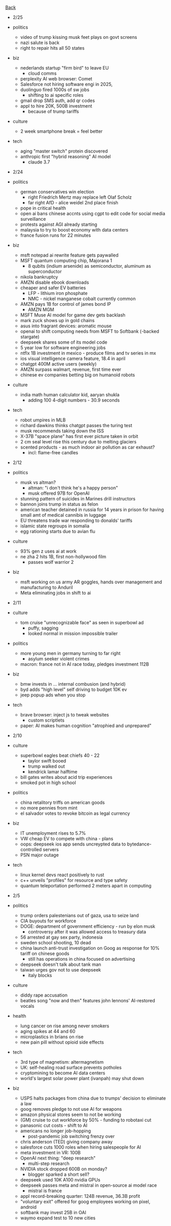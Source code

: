 [Back](./index.md)

- 2/25
- politics
  - video of trump kissing musk feet plays on govt screens
  - nazi salute is back
  - right to repair hits all 50 states
- biz
  - nederlands startup "firm bird" to leave EU
    - cloud comms
  - perplexity AI web browser: Comet
  - Salesforce not hiring software engi in 2025,
  - duolinguo fired 1000s of sw jobs
    - shifting to ai specific roles
  - gmail drop SMS auth, add qr codes
  - appl to hire 20K, 500B investment
    - because of trump tariffs
- culture
  - 2 week smartphone break = feel better
- tech
  - aging "master switch" protein discovered
  - anthropic first "hybrid reasoning" AI model
    - claude 3.7


- 2/24
- politics
  - german conservatives win election
    - right Friedrich Mertz may replace left Olaf Scholz
    - far right AfD - alice weidel 2nd place finish
  - pope in critical health
  - open ai bans chinese accnts using cgpt to edit code for social media surveillance
  - protests against AGI already starting
  - malaysia to try to boost economy with data centers
  - france fusion runs for 22 minutes
- biz
  - msft notepad ai rewrite feature gets paywalled
  - MSFT quantum computing chip, Majorana 1
    - 8 qubits (indium arsenide) as semiconductor, aluminum as superconductor
  - nikola bankruptcy
  - AMZN disable ebook downloads
  - cheaper and safer EV batteries
    - LFP - lithium iron phosphate
    - NMC - nickel manganese cobalt currently common
  - AMZN pays 1B for control of james bond IP
    - AMZN MGM
  - MSFT Muse AI model for game dev gets backlash
  - mark zuck shows up in gold chains
  - asus into fragrant devices: aromatic mouse
  - openai to shift computing needs from MSFT to Softbank (-backed stargate)
  - deepseek shares some of its model code
  - 5 year low for software engineering jobs
  - ntflx 1B investment in mexico - produce films and tv series in mx
  - ios visual intelligence camera feature, 18.4 in april
  - chatgpt 400M active users (weekly)
  - AMZN surpass walmart, revenue, first time ever
  - chinese ev companies betting big on humanoid robots
- culture
  - india math human calculator kid, aaryan shukla
    - adding 100 4-digit numbers - 30.9 seconds
- tech
  - robot umpires in MLB
  - richard dawkins thinks chatgpt passes the turing test
  - musk recommends taking down the ISS
  - X-37B "space plane" has first ever picture taken in orbit
  - 2 cm seal level rise this century due to melting glaciers
  - scented products - as much indoor air pollution as car exhaust?
    - incl: flame-free candles

- 2/12
- politics
  - musk vs altman?
    - altman: "i don't think he's a happy person"
    - musk offered 97B for OpenAI
  - stunning pattern of suicides in Marines drill instructors
  - bannon joins trump in status as felon
  - american teacher detained in russia for 14 years in prison for having small amt of medical cannibis in luggage
  - EU threatens trade war responding to donalds' tariffs
  - islamic state regroups in somalia
  - egg rationing starts due to avian flu
- culture
  - 93% gen z uses ai at work
  - ne zha 2 hits 1B, first non-hollywood film
    - passes wolf warrior 2
- biz
  - msft working on us army AR goggles, hands over management and manufacturing to Anduril
  - Meta eliminating jobs in shift to ai

- 2/11
- culture
  - tom cruise "unrecognizable face" as seen in superbowl ad
    - puffy, sagging
    - looked normal in mission impossible trailer
- politics
  - more young men in germany turning to far right
    - asylum seeker violent crimes
  - macron: france not in AI race today, pledges investment 112B
- biz
  - bmw invests in ... internal combusion (and hybrid)
  - byd adds "high level" self driving to budget 10K ev
  - jeep popup ads when you stop
- tech
  - brave browser: inject js to tweak websites
    - custom scriptlets
  - paper: AI makes human cognition "atrophied and unprepared"

- 2/10
- culture
  - superbowl eagles beat chiefs 40 - 22
    - taylor swift booed
    - trump walked out
    - kendrick lamar halftime
  - bill gates writes about acid trip experiences
   - smoked pot in high school
- politics
  - china retalitory triffs on american goods
  - no more pennies from mint
  - el salvador votes to revoke bitcoin as legal currency
- biz
  - IT unemployment rises to 5.7%
  - VW cheap EV to compete with china - plans
  - oops: deepseek ios app sends uncreypted data to bytedance-controlled  servers
  - PSN major outage
- tech
  - linux kernel devs react positively to rust
  - c++ unveils "profiles" for resource and type safety
  - quantum teleportation performed 2 meters apart in computing

- 2/5
- politics
  - trump orders palestenians out of gaza, usa to seize land
  - CIA buyouts for workforce
  - DOGE: department of government efficiency - run by elon musk
    - controversy after it was allowed access to treasury data
  - 56 arrested at gay sex party, indonesia
  - sweden school shooting, 10 dead
  - china launch anti-trust investigation on Goog as response for 10% tariff on chinese goods
    - still has operations in china focused on advertising
  - deepseek doesn't talk about tank man
  - taiwan urges gov not to use deepseek
    - italy blocks
- culture
  - diddy rape accusation
  - beatles song "now and then" features john lennons' AI-restored vocals
- health
  - lung cancer on rise among never smokers
  - aging spikes at 44 and 60
  - microplastics in brians on rise
  - new pain pill without opioid side effects
- tech
  - 3rd type of magnetism: altermagnetism
  - UK: self-healing road surface prevents potholes
  - cryptomining to become AI data centers
  - world's largest solar power plant (ivanpah) may shut down
- biz
  - USPS halts packages from china due to trumps' decision to eliminate a law
  - goog removes pledge to not use AI for weapons
  - amazon physical stores seem to not be working
  - (GM) cruise to cut workforce by 50% - funding to robotaxi cut
  - panasonic cut costs - shift to AI
  - americans no longer job-hopping
    - post-pandemic job switching frenzy over
  - chris anderson (TED) giving company away
  - salesforce cuts 1000 roles when hiring salespeople for AI
  - meta investment in VR: 100B
  - OpenAI next thing: "deep research"
    - multi-step research
  - NVIDIA stock dropped 600B on monday?
    - blogger sparked a short sell?
  - deepseek used 10K A100 nvidia GPUs
  - deepseek passes meta and mistral in open-source ai model race
    - mistral is france
  - appl record-breaking quarter: 124B revenue, 36.3B profit
  - "voluntary exit" offered for goog employees working on pixel, android
  - softbank may invest 25B in OAI
  - waymo expand test to 10 new cities
